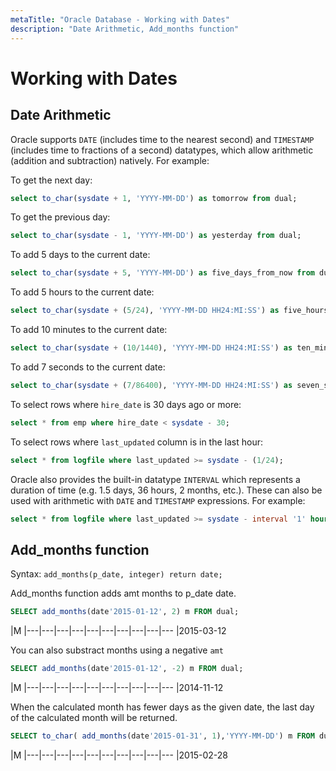 ```yaml
---
metaTitle: "Oracle Database - Working with Dates"
description: "Date Arithmetic, Add_months function"
---
```


# Working with Dates



## Date Arithmetic


Oracle supports `DATE` (includes time to the nearest second) and `TIMESTAMP` (includes time to fractions of a second) datatypes, which allow arithmetic (addition and subtraction) natively. For example:

To get the next day:

```sql
select to_char(sysdate + 1, 'YYYY-MM-DD') as tomorrow from dual;

```

To get the previous day:

```sql
select to_char(sysdate - 1, 'YYYY-MM-DD') as yesterday from dual;

```

To add 5 days to the current date:

```sql
select to_char(sysdate + 5, 'YYYY-MM-DD') as five_days_from_now from dual;

```

To add 5 hours to the current date:

```sql
select to_char(sysdate + (5/24), 'YYYY-MM-DD HH24:MI:SS') as five_hours_from_now from dual;

```

To add 10 minutes to the current date:

```sql
select to_char(sysdate + (10/1440), 'YYYY-MM-DD HH24:MI:SS') as ten_mintues_from_now from dual;

```

To add 7 seconds to the current date:

```sql
select to_char(sysdate + (7/86400), 'YYYY-MM-DD HH24:MI:SS') as seven_seconds_from_now from dual;

```

To select rows where `hire_date` is 30 days ago or more:

```sql
select * from emp where hire_date < sysdate - 30;

```

To select rows where `last_updated` column is in the last hour:

```sql
select * from logfile where last_updated >= sysdate - (1/24);

```

Oracle also provides the built-in datatype `INTERVAL` which represents a duration of time (e.g. 1.5 days, 36 hours, 2 months, etc.). These can also be used with arithmetic with `DATE` and `TIMESTAMP` expressions. For example:

```sql
select * from logfile where last_updated >= sysdate - interval '1' hour;

```



## Add_months function


Syntax: `add_months(p_date, integer) return date;`

Add_months function adds amt months to p_date date.

```sql
SELECT add_months(date'2015-01-12', 2) m FROM dual;

```

|M
|---|---|---|---|---|---|---|---|---|---
|2015-03-12

You can also substract months using a negative `amt`

```sql
SELECT add_months(date'2015-01-12', -2) m FROM dual;

```

|M
|---|---|---|---|---|---|---|---|---|---
|2014-11-12

When the calculated month has fewer days as the given date, the last day of the calculated month will be returned.

```sql
SELECT to_char( add_months(date'2015-01-31', 1),'YYYY-MM-DD') m FROM dual;

```

|M
|---|---|---|---|---|---|---|---|---|---
|2015-02-28

